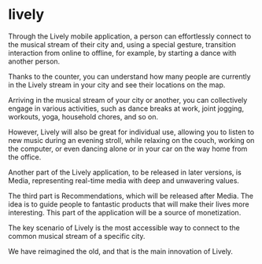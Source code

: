 # lively

Through the Lively mobile application, a person can effortlessly connect to the musical stream of their city and, using a special gesture, transition interaction from online to offline, for example, by starting a dance with another person.

Thanks to the counter, you can understand how many people are currently in the Lively stream in your city and see their locations on the map.

Arriving in the musical stream of your city or another, you can collectively engage in various activities, such as dance breaks at work, joint jogging, workouts, yoga, household chores, and so on.

However, Lively will also be great for individual use, allowing you to listen to new music during an evening stroll, while relaxing on the couch, working on the computer, or even dancing alone or in your car on the way home from the office.

Another part of the Lively application, to be released in later versions, is Media, representing real-time media with deep and unwavering values.

The third part is Recommendations, which will be released after Media. The idea is to guide people to fantastic products that will make their lives more interesting. This part of the application will be a source of monetization.

The key scenario of Lively is the most accessible way to connect to the common musical stream of a specific city.

We have reimagined the old, and that is the main innovation of Lively.
